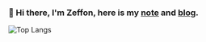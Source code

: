 ### 👋 Hi there, I'm Zeffon, here is my <a href="https://www.yuque.com/zeffon/blog" target="_blank">note</a> and <a href="https://zeffon.github.io" target="_blank">blog</a>.

![Top Langs](https://github-readme-stats.vercel.app/api/top-langs/?username=Zeffon&layout=compact)
